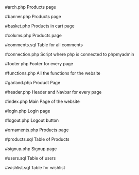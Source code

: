 #arch.php
Products page

#banner.php
Products page

#basket.php
Products in cart page

#colums.php
Products page

#comments.sql
Table for all comments

#connection.php
Script where php is connected to phpmyadmin

#footer.php
Footer for every page

#functions.php
All the functions for the website

#garland.php
Product Page

#header.php
Header and Navbar for every page

#index.php
Main Page of the website

#login.php
Login page

#logout.php
Logout button

#ornaments.php
Products page

#products.sql
Table of Products

#signup.php
Signup page

#users.sql
Table of users

#wishlist.sql
Table for wishlist
